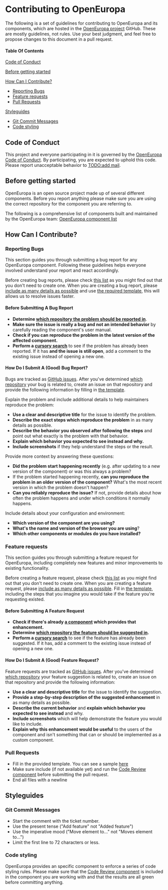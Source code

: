 # Contributing to OpenEuropa

The following is a set of guidelines for contributing to OpenEuropa and its components, which are hosted in the [OpenEuropa project](https://github.com/openeuropa) GitHub. These are mostly guidelines, not rules. Use your best judgment, and feel free to propose changes to this document in a pull request.

#### Table Of Contents

[Code of Conduct](#code-of-conduct)

[Before getting started](#before-getting-started)

[How Can I Contribute?](#how-can-i-contribute)
  * [Reporting Bugs](#reporting-bugs)
  * [Feature requests](#feature-requests)
  * [Pull Requests](#pull-requests)

[Styleguides](#styleguides)
  * [Git Commit Messages](#git-commit-messages)
  * [Code styling](#code-styling)

## Code of Conduct

This project and everyone participating in it is governed by the [OpenEuropa Code of Conduct](code-of-conduct.md). By participating, you are expected to uphold this code. Please report unacceptable behavior to [TODO:add mail](mailto:TODO).

## Before getting started

OpenEuropa is an open source project made up of several different components. Before you report anything please make sure you are using the correct repository for the component you are referring to. 

The following is a comprehensive list of components built and maintained by the OpenEuropa team: [OpenEuropa component list](openeuropa-components.md)

## How Can I Contribute?

### Reporting Bugs

This section guides you through submitting a bug report for any OpenEuropa component. Following these guidelines helps everyone involved understand your report and react accordingly.

Before creating bug reports, please check [this list](#before-submitting-a-bug-report) as you might find out that you don't need to create one. When you are creating a bug report, please [include as many details as possible](#how-do-i-submit-a-good-bug-report) and use [the required template](ISSUE_TEMPLATE.md), this will allows us to resolve issues faster.


#### Before Submitting A Bug Report

* **Determine [which repository the problem should be reported in](#before-getting-started)**.
* **Make sure the issue is really a bug and not an intended behavior** by carefully reading the component's user manual.
* **Check if you can reproduce the problem in the latest version of the affected component.**
* **Perform a [cursory search](https://github.com/search?q=+is%3Aissue+user%3Aopeneuropa)** to see if the problem has already been reported. If it has **and the issue is still open**, add a comment to the existing issue instead of opening a new one.

#### How Do I Submit A (Good) Bug Report?

Bugs are tracked as [GitHub issues](https://guides.github.com/features/issues/). After you've determined [which repository](#before-getting-started) your bug is related to, create an issue on that repository and provide the following information by filling in [the template](issue-template.md).

Explain the problem and include additional details to help maintainers reproduce the problem:

* **Use a clear and descriptive title** for the issue to identify the problem.
* **Describe the exact steps which reproduce the problem** in as many details as possible.
* **Describe the behavior you observed after following the steps** and point out what exactly is the problem with that behavior.
* **Explain which behavior you expected to see instead and why.**
* **Include screenshots** if they help understand the steps or the result.

Provide more context by answering these questions:

* **Did the problem start happening recently** (e.g. after updating to a new version of the component) or was this always a problem?
* If the problem started happening recently, **can you reproduce the problem in an older version of the component?** What's the most recent version in which the problem doesn't happen?
* **Can you reliably reproduce the issue?** If not, provide details about how often the problem happens and under which conditions it normally happens.

Include details about your configuration and environment:

* **Which version of the component are you using?**
* **What's the name and version of the browser you are using**?
* **Which other components or modules do you have installed?**

### Feature requests

This section guides you through submitting a feature request for OpenEuropa, including completely new features and minor improvements to existing functionality.

Before creating a feature request, please check [this list](#before-submitting-a-feature-request) as you might find out that you don't need to create one. When you are creating a feature request, please [include as many details as possible](#how-do-i-submit-a-good-enhancement-suggestion). Fill in [the template](issue-template.md), including the steps that you imagine you would take if the feature you're requesting existed.

#### Before Submitting A Feature Request

* **Check if there's already [a component](openeuropa-components.md) which provides that enhancement.**
* **Determine [which repository the feature should be suggested in](#before-getting-started).**
* **Perform a [cursory search](https://github.com/search?q=+is%3Aissue+user%3Aopeneuropa)** to see if the feature has already been suggested. If it has, add a comment to the existing issue instead of opening a new one.

#### How Do I Submit A (Good) Feature Request?

Feature requests are tracked as [GitHub issues](https://guides.github.com/features/issues/). After you've determined [which repository](#before-getting-starter) your feature suggestion is related to, create an issue on that repository and provide the following information:

* **Use a clear and descriptive title** for the issue to identify the suggestion.
* **Provide a step-by-step description of the suggested enhancement** in as many details as possible.
* **Describe the current behavior** and **explain which behavior you expected to see instead** and why.
* **Include screenshots** which will help demonstrate the feature you would like to include.
* **Explain why this enhancement would be useful** to the users of the component and isn't something that can or should be implemented as a custom component.

### Pull Requests

* Fill in the provided template. You can see a sample [here](pull-request-template.md)
* Make sure include (if not available yet) and run the [Code Review component](https://github.com/openeuropa/code-review) before submitting the pull request.
* End all files with a newline

## Styleguides

### Git Commit Messages

* Start the comment with the ticket number.
* Use the present tense ("Add feature" not "Added feature")
* Use the imperative mood ("Move element to..." not "Moves element to...")
* Limit the first line to 72 characters or less.

### Code styling

OpenEuropa provides an specific component to enforce a series of code styling rules. Please make sure that the [Code Review component](https://github.com/openeuropa/code-review) is included in the component you are working with and that the results are all green before committing anything.